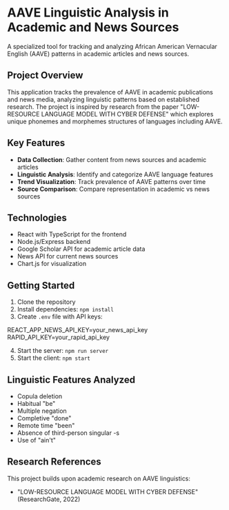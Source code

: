 # AAVE Linguistic Analysis in Academic and News Sources

A specialized tool for tracking and analyzing African American Vernacular English (AAVE) patterns in academic articles and news sources.

## Project Overview

This application tracks the prevalence of AAVE in academic publications and news media, analyzing linguistic patterns based on established research. The project is inspired by research from the paper "LOW-RESOURCE LANGUAGE MODEL WITH CYBER DEFENSE" which explores unique phonemes and morphemes structures of languages including AAVE.

## Key Features

- **Data Collection**: Gather content from news sources and academic articles
- **Linguistic Analysis**: Identify and categorize AAVE language features
- **Trend Visualization**: Track prevalence of AAVE patterns over time
- **Source Comparison**: Compare representation in academic vs news sources

## Technologies

- React with TypeScript for the frontend
- Node.js/Express backend
- Google Scholar API for academic article data
- News API for current news sources
- Chart.js for visualization

## Getting Started

1. Clone the repository
2. Install dependencies: `npm install`
3. Create `.env` file with API keys:

REACT_APP_NEWS_API_KEY=your_news_api_key 
RAPID_API_KEY=your_rapid_api_key

4. Start the server: `npm run server`
5. Start the client: `npm start`

## Linguistic Features Analyzed

- Copula deletion
- Habitual "be"
- Multiple negation
- Completive "done"
- Remote time "been"
- Absence of third-person singular -s
- Use of "ain't"

## Research References

This project builds upon academic research on AAVE linguistics:

- "LOW-RESOURCE LANGUAGE MODEL WITH CYBER DEFENSE" (ResearchGate, 2022)